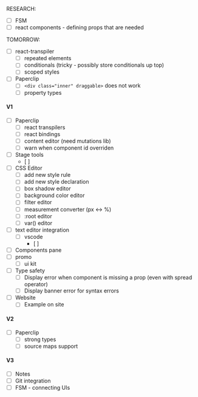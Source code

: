 RESEARCH:

- [ ] FSM
- [ ] react components - defining props that are needed

TOMORROW:

- [ ] react-transpiler
  - [ ] repeated elements
  - [ ] conditionals (tricky - possibly store conditionals up top)
  - [ ] scoped styles

- [ ] Paperclip
  - [ ] `<div class="inner" draggable>` does not work
  - [ ] property types

#### V1

- [ ] Paperclip
  - [ ] react transpilers
  - [ ] react bindings
  - [ ] content editor (need mutations lib)
  - [ ] warn when component id overriden
- [ ] Stage tools
  - [ ]
- [ ] CSS Editor
  - [ ] add new style rule
  - [ ] add new style declaration
  - [ ] box shadow editor
  - [ ] background color editor
  - [ ] filter editor
  - [ ] measurement converter (px <-> %)
  - [ ] :root editor
  - [ ] var() editor
- [ ] text editor integration
  - [ ] vscode
    - [ ] 
- [ ] Components pane
- [ ] promo
  - [ ] ui kit 
- [ ] Type safety
  - [ ] Display error when component is missing a prop (even with spread operator)
  - [ ] Display banner error for syntax errors
- [ ] Website
  - [ ] Example on site

#### V2

- [ ] Paperclip 
  - [ ] strong types
  - [ ] source maps support

#### V3

- [ ] Notes
- [ ] Git integration
- [ ] FSM - connecting UIs